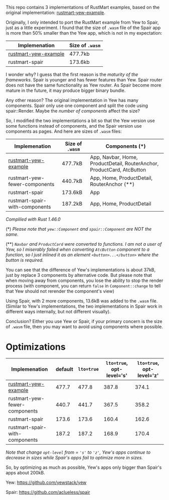 This repo contains 3 implementations of RustMart examples, based on the original implementation: [rustmart-yew-example].

Originally, I only intended to port the RustMart example from Yew to Spair, just as a little experiment. I found that the size of `.wasm` file of the Spair app is more than 50% smaller than the Yew app, which is not in my expectation:

| Implemenation          | Size of `.wasm` |
| ---------------------- | --------------- |
| [rustmart-yew-example] | 477.7kb         |
| rustmart-spair         | 173.6kb         |

I wonder why? I guess that the first reason is the *maturity of the frameworks*. Spair is younger and has fewer features than Yew. Spair router does not have the same functionality as Yew router. As Spair become more mature in the future, it may produce bigger binary bundle.

Any other reason? The original implementation in Yew has many components. Spair only use one component and split the code using spair::Render. Maybe the *number of components* affect the size?

So, I modified the two implementations a bit so that the Yew version use some functions instead of components, and the Spair version use components as pages. And here are sizes of `.wasm` files:

| Implemenation                  | Size of `.wasm` | Components (*)                                                         |
| ------------------------------ | --------------- | ---------------------------------------------------------------------- |
| [rustmart-yew-example]         | 477.7kB         | App, Navbar, Home, ProductDetail, RouterAnchor, ProductCard, AtcButton |
| rustmart-yew-fewer-components  | 440.7kB         | App, Home, ProductDetail, RouterAnchor (**)                            |
| rustmart-spair                 | 173.6kB         | App                                                                    |
| rustmart-spair-with-components | 187.2kB         | App, Home, ProductDetail                                               |

*Compliled with Rust 1.46.0*

(*) *Please note that `yew::Component` and `spair::Component` are NOT the same.*

(**) *`Navbar` and `ProductCard` were converted to functions. I am not a user of Yew, so I miserably failed when converting `AtcButton` component to a function, so I just inlined it as an element `<button>...</button>` where the button is required.*

You can see that the difference of Yew's implementations is about 37kB, just by replace 3 components by alternative code. But please note that when moving away from components, you lose the ability to stop the render process (with component, you can return `false` in `Component::change` to tell that Yew should not rerender the component's view)

Using Spair, with 2 more components, 13.6kB was added to the `.wasm` file. (Similar to Yew's implementations, the two implementations in Spair work in different ways internally, but not different visually).

Conclusion? Either you use Yew or Spair, if your primary concern is the size of `.wasm` file, then you may want to avoid using components where possible.

# Optimizations

| Implemenation                  | default | `lto=true` | `lto=true`, opt-level='s' | `lto=true`, opt-level='z' |
| ------------------------------ | ------- | ---------- | ------------------------- | ------------------------- |
| [rustmart-yew-example]         | 477.7   | 477.8      | 387.8                     | 374.1                     |
| rustmart-yew-fewer-components  | 440.7   | 441.7      | 367.5                     | 358.2                     |
| rustmart-spair                 | 173.6   | 173.6      | 160.4                     | 162.6                     |
| rustmart-spair-with-components | 187.2   | 187.2      | 168.9                     | 170.4                     |

*Note that change `opt-level` from = `'s'` to `'z'`, Yew's apps continue to decrease in sizes while Spair's apps fail to optimize more in sizes.*


So, by optimizing as much as possible, Yew's apps only bigger than Spair's apps about 200kB.

Yew: https://github.com/yewstack/yew

Spair: https://github.com/aclueless/spair

[rustmart-yew-example]: https://github.com/sheshbabu/rustmart-yew-example
